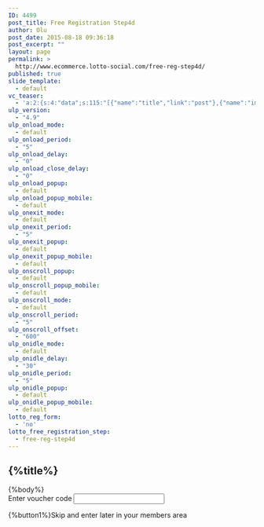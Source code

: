 ```yaml
---
ID: 4499
post_title: Free Registration Step4d
author: Olu
post_date: 2015-08-18 09:36:18
post_excerpt: ""
layout: page
permalink: >
  http://www.ecommerce.lotto-social.com/free-reg-step4d/
published: true
slide_template:
  - default
vc_teaser:
  - 'a:2:{s:4:"data";s:115:"[{"name":"title","link":"post"},{"name":"image","image":"featured","link":"none"},{"name":"text","mode":"excerpt"}]";s:7:"bgcolor";s:0:"";}'
ulp_version:
  - "4.9"
ulp_onload_mode:
  - default
ulp_onload_period:
  - "5"
ulp_onload_delay:
  - "0"
ulp_onload_close_delay:
  - "0"
ulp_onload_popup:
  - default
ulp_onload_popup_mobile:
  - default
ulp_onexit_mode:
  - default
ulp_onexit_period:
  - "5"
ulp_onexit_popup:
  - default
ulp_onexit_popup_mobile:
  - default
ulp_onscroll_popup:
  - default
ulp_onscroll_popup_mobile:
  - default
ulp_onscroll_mode:
  - default
ulp_onscroll_period:
  - "5"
ulp_onscroll_offset:
  - "600"
ulp_onidle_mode:
  - default
ulp_onidle_delay:
  - "30"
ulp_onidle_period:
  - "5"
ulp_onidle_popup:
  - default
ulp_onidle_popup_mobile:
  - default
lotto_reg_form:
  - 'no'
lotto_free_registration_step:
  - free-reg-step4d
---
```

<div class="free-registration 4d">
<div class="welcom-4d-page text-center">
<h2>{%title%}</h2>
{%body%}
<div class="account-no text-left"><label>Enter voucher code</label>
<input id="voucher_code" class="" name="voucher-code" type="text" />
<p id="error_msg" class="fieldRelative invalidError error_msg"></p>

</div>
<a id="submit_btn_voucher_code" class="btn btn-success btn-lg ladda-button" data-style="expand-right"></a>{%button1%}<a class="btn btn-link btn-lg small-skip-link free_reg_step4d_btn1">Skip and enter later in your members area</a>

</div>
</div>